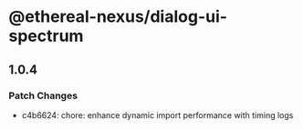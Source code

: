 # @ethereal-nexus/dialog-ui-spectrum

## 1.0.4

### Patch Changes

- c4b6624: chore: enhance dynamic import performance with timing logs
